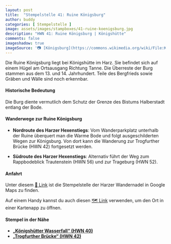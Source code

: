```yaml
---
layout: post
title:  "Stempelstelle 41: Ruine Königsburg"
author: buddy
categories: [ Stempelstelle ]
image: assets/images/stampboxes/41-ruine-koenigsburg.jpg
description: "HWN 41: Ruine Königsburg | Königshütte"
comments: false
imageshadow: true
imageSource: '📷 [Königsburg](https://commons.wikimedia.org/wiki/File:K%C3%B6nigsburg.JPG) von <a href="//commons.wikimedia.org/wiki/User:B.Thomas95" title="User:B.Thomas95">Thomas Binder</a> unter Lizenz [CC BY-SA 4.0](https://creativecommons.org/licenses/by-sa/4.0)'
---
```


Die Ruine Königsburg liegt bei Königshütte im Harz. Sie befindet sich auf einem Hügel am Ortsausgang Richtung Tanne. Die Überreste der Burg stammen aus dem 13. und 14. Jahrhundert. Teile des Bergfrieds sowie Gräben und Wälle sind noch erkennbar.

#### Historische Bedeutung

Die Burg diente vermutlich dem Schutz der Grenze des Bistums Halberstadt entlang der Bode.

#### Wanderwege zur Ruine Königsburg

- **Nordroute des Harzer Hexenstiegs**: Vom Wanderparkplatz unterhalb der Ruine überquert man die Warme Bode und folgt ausgeschilderten Wegen zur Königsburg. Von dort kann die Wanderung zur Trogfurther Brücke (HWN 42) fortgesetzt werden.

- **Südroute des Harzer Hexenstiegs**: Alternativ führt der Weg zum Rappbodeblick Trautenstein (HWN 56) und zur Trageburg (HWN 52).

#### Anfahrt

Unter diesem [📍 Link](https://www.google.com/maps/dir/?api=1&origin=&destination=51.73841%2C%2010.76719) ist die Stempelstelle der Harzer Wandernadel in Google Maps zu finden.

<div class="android-only">
  Auf einem Handy kannst du auch diesen 
  <a href="geo:51.73841,10.76719">🗺️ Link</a> 
  verwenden, um den Ort in einer Kartenapp zu öffnen.
  <p></p>
</div>

#### Stempel in der Nähe

- [**„Königshütter Wasserfall“ (HWN 40)**](/stempelstelle-40-koenigshuetter-wasserfall)
- [**„Trogfurther Brücke“ (HWN 42)**](/stempelstelle-42-trogfurther-bruecke)
